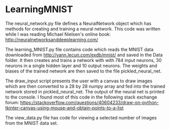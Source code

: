 # LearningMNIST

The neural_network.py file defines a NeuralNetwork object which has methods for creating and training a neural network.
This code was written while I was reading Michael Nielsen's online book: http://neuralnetworksanddeeplearning.com/

The learning_MNIST.py file contains code which reads the MNIST data downloaded from http://yann.lecun.com/exdb/mnist/ and
saved in the Data folder. It then creates and trains a network with with 784 input neurons, 30 neurons in a single hidden 
layer and 10 output neurons. The weights and biases of the trained network are then saved to the file pickled_neural_net.

The draw_input script presents the user with a canvas to draw images which are then converted to a 28 by 28 numpy array
and fed into the trained network stored in pickled_neural_net. The output of the neural net is printed to the console. I found most of this code in the following stack exchange forum: https://stackoverflow.com/questions/40604233/draw-on-python-tkinter-canvas-using-mouse-and-obtain-points-to-a-list

The view_data.py file has code for viewing a selected number of images from the MNIST data set.
